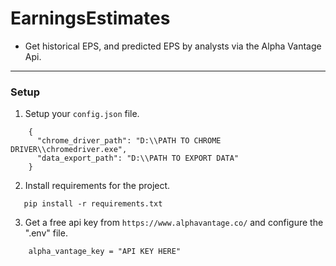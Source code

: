 # EarningsEstimates

- Get historical EPS, and predicted EPS by analysts via the Alpha Vantage Api.

---

### Setup

1. Setup your `config.json` file.

```
    {
      "chrome_driver_path": "D:\\PATH TO CHROME DRIVER\\chromedriver.exe",
      "data_export_path": "D:\\PATH TO EXPORT DATA"
    }
```

2. Install requirements for the project.

```
   pip install -r requirements.txt
```

3. Get a free api key from `https://www.alphavantage.co/` and configure the ".env" file.

```
    alpha_vantage_key = "API KEY HERE"
```
